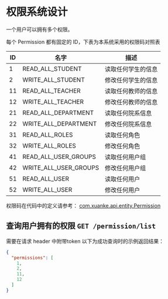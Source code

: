 # 权限系统设计

一个用户可以拥有多个权限。

每个 Permission 都有固定的 ID，下表为本系统采用的权限码对照表

| ID | 名字                    | 描述        |
|----|-----------------------|-----------|
| 1  | READ_ALL_STUDENT      | 读取任何学生的信息 |
| 2  | WRITE_ALL_STUDENT     | 修改任何学生的信息 |
| 11 | READ_ALL_TEACHER      | 读取任何教师的信息 |
| 12 | WRITE_ALL_TEACHER     | 修改任何教师的信息 |
| 21 | READ_ALL_DEPARTMENT   | 读取任何院系信息  |
| 22 | WRITE_ALL_DEPARTMENT  | 修改任何院系信息  |
| 31 | READ_ALL_ROLES        | 读取任何角色    |
| 32 | WRITE_ALL_ROLES       | 修改任何角色    |
| 41 | READ_ALL_USER_GROUPS  | 读取任何用户组   |
| 42 | WRITE_ALL_USER_GROUPS | 修改任何用户组   |
| 51 | READ_ALL_USER         | 读取任何用户    |
| 52 | WRITE_ALL_USER        | 修改任何用户    |

权限码在代码中的定义请参考：
[com.xuanke.api.entity.Permission](../src/main/kotlin/com/xuanke/api/entity/Permission.kt)

## 查询用户拥有的权限 `GET /permission/list`
需要在请求 header 中附带token
以下为成功查询时的示例返回结果：
```json
{
  "permissions": [
    1,
    2,
    11,
    12
  ]
}
```


